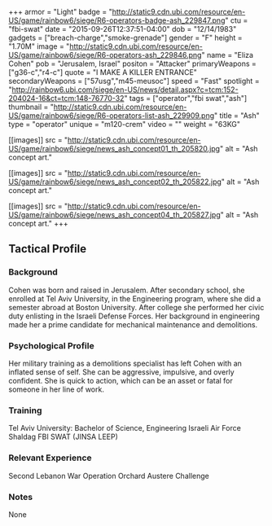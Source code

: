 +++
armor = "Light"
badge = "http://static9.cdn.ubi.com/resource/en-US/game/rainbow6/siege/R6-operators-badge-ash_229847.png"
ctu = "fbi-swat"
date = "2015-09-26T12:37:51-04:00"
dob = "12/14/1983"
gadgets = ["breach-charge","smoke-grenade"]
gender = "F"
height = "1.70M"
image = "http://static9.cdn.ubi.com/resource/en-US/game/rainbow6/siege/R6-operators-ash_229846.png"
name = "Eliza Cohen"
pob = "Jerusalem, Israel"
positon = "Attacker"
primaryWeapons = ["g36-c","r4-c"]
quote = "I MAKE A KILLER ENTRANCE"
secondaryWeapons = ["57usg","m45-meusoc"]
speed = "Fast"
spotlight = "http://rainbow6.ubi.com/siege/en-US/news/detail.aspx?c=tcm:152-204024-16&ct=tcm:148-76770-32"
tags = ["operator","fbi swat","ash"]
thumbnail = "http://static9.cdn.ubi.com/resource/en-US/game/rainbow6/siege/R6-operators-list-ash_229909.png"
title = "Ash"
type = "operator"
unique = "m120-crem"
video = ""
weight = "63KG"

[[images]]
  src = "http://static9.cdn.ubi.com/resource/en-US/game/rainbow6/siege/news_ash_concept01_th_205820.jpg"
  alt = "Ash concept art."

[[images]]
  src = "http://static9.cdn.ubi.com/resource/en-US/game/rainbow6/siege/news_ash_concept02_th_205822.jpg"
  alt = "Ash concept art."

[[images]]
  src = "http://static9.cdn.ubi.com/resource/en-US/game/rainbow6/siege/news_ash_concept04_th_205827.jpg"
  alt = "Ash concept art."
+++

## Tactical Profile

### Background

Cohen was born and raised in Jerusalem. After secondary school, she enrolled at Tel Aviv University, in the Engineering program, where she did a semester abroad at Boston University. After college she performed her civic duty enlisting in the Israeli Defense Forces. Her background in engineering made her a prime candidate for mechanical maintenance and demolitions.

### Psychological Profile

Her military training as a demolitions specialist has left Cohen with an inflated sense of self. She can be aggressive, impulsive, and overly confident. She is quick to action, which can be an asset or fatal for someone in her line of work.

### Training

Tel Aviv University: Bachelor of Science, Engineering
Israeli Air Force
Shaldag
FBI SWAT (JINSA LEEP)

### Relevant Experience

Second Lebanon War
Operation Orchard
Austere Challenge

### Notes

None
